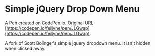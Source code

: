 # Simple jQuery Drop Down Menu

A Pen created on CodePen.io. Original URL: [https://codepen.io/feillyne/pen/JLGwap](https://codepen.io/feillyne/pen/JLGwap).

A fork of Scott Bolinger's simple jquery dropdown menu. It isn't hidden when clicked away.
